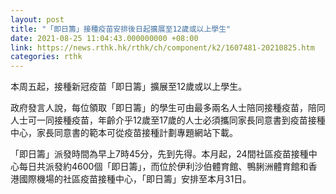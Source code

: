 ```yaml
---
layout: post
title: "「即日籌」接種疫苗安排後日起擴展至12歲或以上學生"
date: 2021-08-25 11:04:43.000000000 +08:00
link: https://news.rthk.hk/rthk/ch/component/k2/1607481-20210825.htm
categories: rthk
---
```


本周五起，接種新冠疫苗「即日籌」擴展至12歲或以上學生。
 
政府發言人說，每位領取「即日籌」的學生可由最多兩名人士陪同接種疫苗，陪同人士可一同接種疫苗，年齡介乎12歲至17歲的人士必須攜同家長同意書到疫苗接種中心，家長同意書的範本可從疫苗接種計劃專題網站下載。

「即日籌」派發時間為早上7時45分，先到先得。本月起，24間社區疫苗接種中心每日共派發約4600個「即日籌」，而位於伊利沙伯體育館、鴨脷洲體育館和香港國際機場的社區疫苗接種中心，「即日籌」安排至本月31日。
